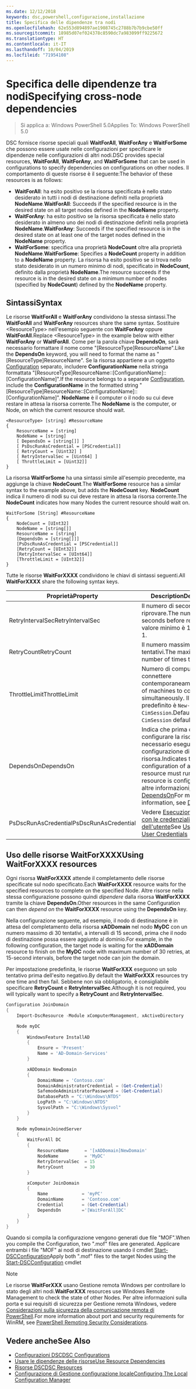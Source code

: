 ```yaml
---
ms.date: 12/12/2018
keywords: dsc,powershell,configurazione,installazione
title: Specifica delle dipendenze tra nodi
ms.openlocfilehash: 62e553d894897ae1908745c2788b7b7b9cbe50ff
ms.sourcegitcommit: 18985d07ef024378c8590dc7a983099ff9225672
ms.translationtype: HT
ms.contentlocale: it-IT
ms.lasthandoff: 10/04/2019
ms.locfileid: "71954108"
---
```

# <a name="specifying-cross-node-dependencies"></a><span data-ttu-id="0229e-103">Specifica delle dipendenze tra nodi</span><span class="sxs-lookup"><span data-stu-id="0229e-103">Specifying cross-node dependencies</span></span>

> <span data-ttu-id="0229e-104">Si applica a: Windows PowerShell 5.0</span><span class="sxs-lookup"><span data-stu-id="0229e-104">Applies To: Windows PowerShell 5.0</span></span>

<span data-ttu-id="0229e-105">DSC fornisce risorse speciali quali **WaitForAll**, **WaitForAny** e **WaitForSome** che possono essere usate nelle configurazioni per specificare le dipendenze nelle configurazioni di altri nodi.</span><span class="sxs-lookup"><span data-stu-id="0229e-105">DSC provides special resources, **WaitForAll**, **WaitForAny**, and **WaitForSome** that can be used in configurations to specify dependencies on configurations on other nodes.</span></span> <span data-ttu-id="0229e-106">Il comportamento di queste risorse è il seguente:</span><span class="sxs-lookup"><span data-stu-id="0229e-106">The behavior of these resources is as follows:</span></span>

- <span data-ttu-id="0229e-107">**WaitForAll**: ha esito positivo se la risorsa specificata è nello stato desiderato in tutti i nodi di destinazione definiti nella proprietà **NodeName**.</span><span class="sxs-lookup"><span data-stu-id="0229e-107">**WaitForAll**: Succeeds if the specified resource is in the desired state on all target nodes defined in the **NodeName** property.</span></span>
- <span data-ttu-id="0229e-108">**WaitForAny**: ha esito positivo se la risorsa specificata è nello stato desiderato in almeno uno dei nodi di destinazione definiti nella proprietà **NodeName**.</span><span class="sxs-lookup"><span data-stu-id="0229e-108">**WaitForAny**: Succeeds if the specified resource is in the desired state on at least one of the target nodes defined in the **NodeName** property.</span></span>
- <span data-ttu-id="0229e-109">**WaitForSome**: specifica una proprietà **NodeCount** oltre alla proprietà **NodeName**.</span><span class="sxs-lookup"><span data-stu-id="0229e-109">**WaitForSome**: Specifies a **NodeCount** property in addition to a **NodeName** property.</span></span> <span data-ttu-id="0229e-110">La risorsa ha esito positivo se si trova nello stato desiderato in un numero minimo di nodi, specificato in **NodeCount**, definito dalla proprietà **NodeName**.</span><span class="sxs-lookup"><span data-stu-id="0229e-110">The resource succeeds if the resource is in the desired state on a minimum number of nodes (specified by **NodeCount**) defined by the **NodeName** property.</span></span>

## <a name="syntax"></a><span data-ttu-id="0229e-111">Sintassi</span><span class="sxs-lookup"><span data-stu-id="0229e-111">Syntax</span></span>

<span data-ttu-id="0229e-112">Le risorse **WaitForAll** e **WaitForAny** condividono la stessa sintassi.</span><span class="sxs-lookup"><span data-stu-id="0229e-112">The **WaitForAll** and **WaitForAny** resources share the same syntax.</span></span> <span data-ttu-id="0229e-113">Sostituire \<ResourceType\> nell'esempio seguente con **WaitForAny** oppure **WaitForAll**.</span><span class="sxs-lookup"><span data-stu-id="0229e-113">Replace \<ResourceType\> in the example below with either **WaitForAny** or **WaitForAll**.</span></span>
<span data-ttu-id="0229e-114">Come per la parola chiave **DependsOn**, sarà necessario formattare il nome come "[ResourceType]ResourceName".</span><span class="sxs-lookup"><span data-stu-id="0229e-114">Like the **DependsOn** keyword, you will need to format the name as "[ResourceType]ResourceName".</span></span> <span data-ttu-id="0229e-115">Se la risorsa appartiene a un oggetto [Configuration](configurations.md) separato, includere **ConfigurationName** nella stringa formattata "[ResourceType]ResourceName::[ConfigurationName]::[ConfigurationName]".</span><span class="sxs-lookup"><span data-stu-id="0229e-115">If the resource belongs to a separate [Configuration](configurations.md), include the **ConfigurationName** in the formatted string "[ResourceType]ResourceName::[ConfigurationName]::[ConfigurationName]".</span></span> <span data-ttu-id="0229e-116">**NodeName** è il computer o il nodo su cui deve restare in attesa la risorsa corrente.</span><span class="sxs-lookup"><span data-stu-id="0229e-116">The **NodeName** is the computer, or Node, on which the current resource should wait.</span></span>

```
<ResourceType> [string] #ResourceName
{
    ResourceName = [string]
    NodeName = [string]
    [ DependsOn = [string[]] ]
    [ PsDscRunAsCredential = [PSCredential]]
    [ RetryCount = [Uint32] ]
    [ RetryIntervalSec = [Uint64] ]
    [ ThrottleLimit = [Uint32]]
}
```

<span data-ttu-id="0229e-117">La risorsa **WaitForSome** ha una sintassi simile all'esempio precedente, ma aggiunge la chiave **NodeCount**.</span><span class="sxs-lookup"><span data-stu-id="0229e-117">The **WaitForSome** resource has a similar syntax to the example above, but adds the **NodeCount** key.</span></span> <span data-ttu-id="0229e-118">**NodeCount** indica il numero di nodi su cui deve restare in attesa la risorsa corrente.</span><span class="sxs-lookup"><span data-stu-id="0229e-118">The **NodeCount** indicates how many Nodes the current resource should wait on.</span></span>

```
WaitForSome [String] #ResourceName
{
    NodeCount = [UInt32]
    NodeName = [string[]]
    ResourceName = [string]
    [DependsOn = [string[]]]
    [PsDscRunAsCredential = [PSCredential]]
    [RetryCount = [UInt32]]
    [RetryIntervalSec = [UInt64]]
    [ThrottleLimit = [UInt32]]
}
```

<span data-ttu-id="0229e-119">Tutte le risorse **WaitForXXXX** condividono le chiavi di sintassi seguenti.</span><span class="sxs-lookup"><span data-stu-id="0229e-119">All **WaitForXXXX** share the following syntax keys.</span></span>

|<span data-ttu-id="0229e-120">Proprietà</span><span class="sxs-lookup"><span data-stu-id="0229e-120">Property</span></span>|  <span data-ttu-id="0229e-121">Description</span><span class="sxs-lookup"><span data-stu-id="0229e-121">Description</span></span>   |
|---------|---------------------|
| <span data-ttu-id="0229e-122">RetryIntervalSec</span><span class="sxs-lookup"><span data-stu-id="0229e-122">RetryIntervalSec</span></span>| <span data-ttu-id="0229e-123">Il numero di secondi prima di riprovare.</span><span class="sxs-lookup"><span data-stu-id="0229e-123">The number of seconds before retrying.</span></span> <span data-ttu-id="0229e-124">Il valore minimo è 1.</span><span class="sxs-lookup"><span data-stu-id="0229e-124">Minimum is 1.</span></span>|
| <span data-ttu-id="0229e-125">RetryCount</span><span class="sxs-lookup"><span data-stu-id="0229e-125">RetryCount</span></span>| <span data-ttu-id="0229e-126">Il numero massimo di tentativi.</span><span class="sxs-lookup"><span data-stu-id="0229e-126">The maximum number of times to retry.</span></span>|
| <span data-ttu-id="0229e-127">ThrottleLimit</span><span class="sxs-lookup"><span data-stu-id="0229e-127">ThrottleLimit</span></span>| <span data-ttu-id="0229e-128">Numero di computer da connettere contemporaneamente.</span><span class="sxs-lookup"><span data-stu-id="0229e-128">Number of machines to connect simultaneously.</span></span> <span data-ttu-id="0229e-129">Il valore predefinito è `New-CimSession`.</span><span class="sxs-lookup"><span data-stu-id="0229e-129">Default is `New-CimSession` default.</span></span>|
| <span data-ttu-id="0229e-130">DependsOn</span><span class="sxs-lookup"><span data-stu-id="0229e-130">DependsOn</span></span> | <span data-ttu-id="0229e-131">Indica che prima di configurare la risorsa è necessario eseguire la configurazione di un'altra risorsa.</span><span class="sxs-lookup"><span data-stu-id="0229e-131">Indicates that the configuration of another resource must run before this resource is configured.</span></span> <span data-ttu-id="0229e-132">Per altre informazioni, vedere [DependsOn](resource-depends-on.md)</span><span class="sxs-lookup"><span data-stu-id="0229e-132">For more information, see [DependsOn](resource-depends-on.md)</span></span>|
| <span data-ttu-id="0229e-133">PsDscRunAsCredential</span><span class="sxs-lookup"><span data-stu-id="0229e-133">PsDscRunAsCredential</span></span> | <span data-ttu-id="0229e-134">Vedere [Esecuzione di DSC con le credenziali dell'utente](./runAsUser.md)</span><span class="sxs-lookup"><span data-stu-id="0229e-134">See [Using DSC with User Credentials](./runAsUser.md)</span></span> |

## <a name="using-waitforxxxx-resources"></a><span data-ttu-id="0229e-135">Uso delle risorse WaitForXXXX</span><span class="sxs-lookup"><span data-stu-id="0229e-135">Using WaitForXXXX resources</span></span>

<span data-ttu-id="0229e-136">Ogni risorsa **WaitForXXXX** attende il completamento delle risorse specificate sul nodo specificato.</span><span class="sxs-lookup"><span data-stu-id="0229e-136">Each **WaitForXXXX** resource waits for the specified resources to complete on the specified Node.</span></span>
<span data-ttu-id="0229e-137">Altre risorse nella stessa configurazione possono quindi *dipendere* dalla risorsa **WaitForXXXX** tramite la chiave **DependsOn**.</span><span class="sxs-lookup"><span data-stu-id="0229e-137">Other resources in the same Configuration can then *depend on* the **WaitForXXXX** resource using the **DependsOn** key.</span></span>

<span data-ttu-id="0229e-138">Nella configurazione seguente, ad esempio, il nodo di destinazione è in attesa del completamento della risorsa **xADDomain** nel nodo **MyDC** con un numero massimo di 30 tentativi, a intervalli di 15 secondi, prima che il nodo di destinazione possa essere aggiunto al dominio.</span><span class="sxs-lookup"><span data-stu-id="0229e-138">For example, in the following configuration, the target node is waiting for the **xADDomain** resource to finish on the **MyDC** node with maximum number of 30 retries, at 15-second intervals, before the target node can join the domain.</span></span>

<span data-ttu-id="0229e-139">Per impostazione predefinita, le risorse **WaitForXXX** eseguono un solo tentativo prima dell'esito negativo.</span><span class="sxs-lookup"><span data-stu-id="0229e-139">By default the **WaitForXXX** resources try one time and then fail.</span></span> <span data-ttu-id="0229e-140">Sebbene non sia obbligatorio, è consigliabile specificare **RetryCount** e **RetryIntervalSec**.</span><span class="sxs-lookup"><span data-stu-id="0229e-140">Although it is not required, you will typically want to specify a **RetryCount** and **RetryIntervalSec**.</span></span>

```powershell
Configuration JoinDomain
{
    Import-DscResource -Module xComputerManagement, xActiveDirectory

    Node myDC
    {
        WindowsFeature InstallAD
        {
            Ensure = 'Present'
            Name = 'AD-Domain-Services'
        }

        xADDomain NewDomain
        {
            DomainName = 'Contoso.com'
            DomainAdministratorCredential = (Get-Credential)
            SafemodeAdministratorPassword = (Get-Credential)
            DatabasePath = "C:\Windows\NTDS"
            LogPath = "C:\Windows\NTDS"
            SysvolPath = "C:\Windows\Sysvol"
        }
    }

    Node myDomainJoinedServer
    {
        WaitForAll DC
        {
            ResourceName      = '[xADDomain]NewDomain'
            NodeName          = 'MyDC'
            RetryIntervalSec  = 15
            RetryCount        = 30
        }

        xComputer JoinDomain
        {
            Name             = 'myPC'
            DomainName       = 'Contoso.com'
            Credential       = (Get-Credential)
            DependsOn        ='[WaitForAll]DC'
        }
    }
}
```

<span data-ttu-id="0229e-141">Quando si compila la configurazione vengono generati due file "MOF".</span><span class="sxs-lookup"><span data-stu-id="0229e-141">When you compile the Configuration, two ".mof" files are generated.</span></span> <span data-ttu-id="0229e-142">Applicare entrambi i file "MOF" ai nodi di destinazione usando il cmdlet [Start-DSCConfiguration](/powershell/module/psdesiredstateconfiguration/start-dscconfiguration)</span><span class="sxs-lookup"><span data-stu-id="0229e-142">Apply both ".mof" files to the target Nodes using the [Start-DSCConfiguration](/powershell/module/psdesiredstateconfiguration/start-dscconfiguration) cmdlet</span></span>

> [!NOTE]
> <span data-ttu-id="0229e-143">Le risorse **WaitForXXX** usano Gestione remota Windows per controllare lo stato degli altri nodi.</span><span class="sxs-lookup"><span data-stu-id="0229e-143">**WaitForXXX** resources use Windows Remote Management to check the state of other Nodes.</span></span>
> <span data-ttu-id="0229e-144">Per altre informazioni sulla porta e sui requisiti di sicurezza per Gestione remota Windows, vedere [Considerazioni sulla sicurezza della comunicazione remota di PowerShell](/powershell/scripting/learn/remoting/winrmsecurity?view=powershell-6).</span><span class="sxs-lookup"><span data-stu-id="0229e-144">For more information about port and security requirements for WinRM, see [PowerShell Remoting Security Considerations](/powershell/scripting/learn/remoting/winrmsecurity?view=powershell-6).</span></span>

## <a name="see-also"></a><span data-ttu-id="0229e-145">Vedere anche</span><span class="sxs-lookup"><span data-stu-id="0229e-145">See Also</span></span>

- [<span data-ttu-id="0229e-146">Configurazioni DSC</span><span class="sxs-lookup"><span data-stu-id="0229e-146">DSC Configurations</span></span>](configurations.md)
- [<span data-ttu-id="0229e-147">Usare le dipendenze delle risorse</span><span class="sxs-lookup"><span data-stu-id="0229e-147">Use Resource Dependencies</span></span>](resource-depends-on.md)
- [<span data-ttu-id="0229e-148">Risorse DSC</span><span class="sxs-lookup"><span data-stu-id="0229e-148">DSC Resources</span></span>](../resources/resources.md)
- [<span data-ttu-id="0229e-149">Configurazione di Gestione configurazione locale</span><span class="sxs-lookup"><span data-stu-id="0229e-149">Configuring The Local Configuration Manager</span></span>](../managing-nodes/metaConfig.md)
